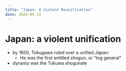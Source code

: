 ```yaml
---
title: "Japan: A Violent Reunification"
date: 2023-05-11
---
```

# Japan: a violent unification
- by 1600, Tokugawa ruled over a unified Japan:
  - He was the first entitled *shogun*, or "tog general"
- dynasty was the Tokuwa shogunate
